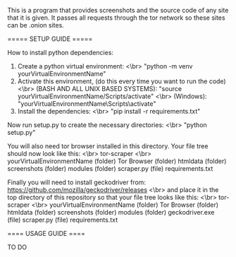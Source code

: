This is a program that provides screenshots and the source code of any site that it is given. 
It passes all requests through the tor network so these sites can be .onion sites. 

===== SETUP GUIDE =====

How to install python dependencies:
1. Create a python virtual environment: <\br>
    "python -m venv yourVirtualEnvironmentName"
2. Activate this environment, (do this every time you want to run the code) <\br>
    (BASH AND ALL UNIX BASED SYSTEMS): "source yourVirtualEnvironmentName/Scripts/activate" <\br>
    (Windows): "yourVirtualEnvironmentName\Scripts\activate"
3. Install the dependencies: <\br>
    "pip install -r requirements.txt"

Now run setup.py to create the necessary directories: <\br>
    "python setup.py"

You will also need tor browser installed in this directory. Your file tree should now look like this: <\br>
tor-scraper <\br>
    yourVirtualEnvironmentName (folder)
    Tor Browser (folder)
    htmldata (folder)
    screenshots (folder)
    modules (folder)
    scraper.py (file)
    requirements.txt

Finally you will need to install geckodriver from: https://github.com/mozilla/geckodriver/releases <\br>
and place it in the top directory of this repository so that your file tree looks like this: <\br>
tor-scraper <\br>
    yourVirtualEnvironmentName (folder)
    Tor Browser (folder)
    htmldata (folder)
    screenshots (folder)
    modules (folder)
    geckodriver.exe (file)
    scraper.py (file)
    requirements.txt

==== USAGE GUIDE ==== 

TO DO 
